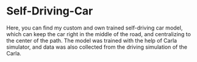 # Self-Driving-Car
Here, you can find my custom and own trained self-driving car model, which can keep the car right in the middle of the road, and centralizing to the center of the path. The model was trained with the help of Carla simulator, and data was also collected from the driving simulation of the Carla.
